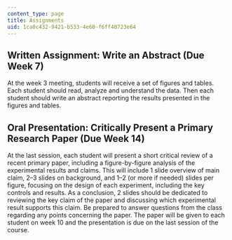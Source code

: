 ```yaml
---
content_type: page
title: Assignments
uid: 1ca0c432-9421-b533-4e60-f6ff40723e64
---
```


Written Assignment: Write an Abstract (Due Week 7)
--------------------------------------------------

At the week 3 meeting, students will receive a set of figures and tables. Each student should read, analyze and understand the data. Then each student should write an abstract reporting the results presented in the figures and tables.

Oral Presentation: Critically Present a Primary Research Paper (Due Week 14)
----------------------------------------------------------------------------

At the last session, each student will present a short critical review of a recent primary paper, including a figure-by-figure analysis of the experimental results and claims. This will include 1 slide overview of main claim, 2–3 slides on background, and 1–2 (or more if needed) slides per figure, focusing on the design of each experiment, including the key controls and results. As a conclusion, 2 slides should be dedicated to reviewing the key claim of the paper and discussing which experimental result supports this claim. Be prepared to answer questions from the class regarding any points concerning the paper. The paper will be given to each student on week 10 and the presentation is due on the last session of the course.